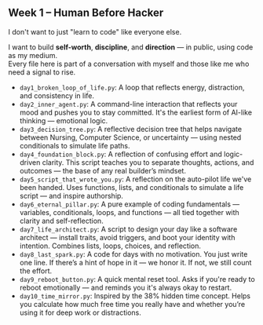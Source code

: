 ## Week 1 – Human Before Hacker

I don't want to just "learn to code" like everyone else.

I want to build **self-worth**, **discipline**, and **direction** — in public, using code as my medium.  
Every file here is part of a conversation with myself and those like me who need a signal to rise.

- `day1_broken_loop_of_life.py`: A loop that reflects energy, distraction, and consistency in life.
- `day2_inner_agent.py`: A command-line interaction that reflects your mood and pushes you to stay committed. It's the earliest form of AI-like thinking — emotional logic.
- `day3_decision_tree.py`: A reflective decision tree that helps navigate between Nursing, Computer Science, or uncertainty — using nested conditionals to simulate life paths.
- `day4_foundation_block.py`: A reflection of confusing effort and logic-driven clarity. This script teaches you to separate thoughts, actions, and outcomes — the base of any real builder’s mindset.
- `day5_script_that_wrote_you.py`: A reflection on the auto-pilot life we've been handed. Uses functions, lists, and conditionals to simulate a life script — and inspire authorship.
- `day6_eternal_pillar.py`: A pure example of coding fundamentals — variables, conditionals, loops, and functions — all tied together with clarity and self-reflection.
- `day7_life_architect.py`: A script to design your day like a software architect — install traits, avoid triggers, and boot your identity with intention. Combines lists, loops, choices, and reflection.
- `day8_last_spark.py`: A code for days with no motivation. You just write one line. If there’s a hint of hope in it — we honor it. If not, we still count the effort.
- `day9_reboot_button.py`: A quick mental reset tool. Asks if you're ready to reboot emotionally — and reminds you it's always okay to restart.
- `day10_time_mirror.py`: Inspired by the 38% hidden time concept. Helps you calculate how much free time you really have and whether you’re using it for deep work or distractions.

